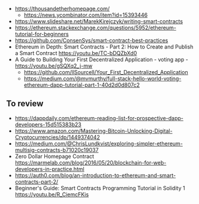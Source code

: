 - https://thousandetherhomepage.com/
  - https://news.ycombinator.com/item?id=15393446
- https://www.slideshare.net/MarekKirejczyk/writing-smart-contracts
- https://ethereum.stackexchange.com/questions/5952/ethereum-tutorial-for-beginners
- https://github.com/ConsenSys/smart-contract-best-practices
- Ethereum in Depth: Smart Contracts - Part 2: How to Create and Publish a Smart Contract https://youtu.be/TC-bDQZbXd0
- A Guide to Building Your First Decentralized Application - voting app - https://youtu.be/gSQXq2_j-mw
  - https://github.com/llSourcell/Your_First_Decentralized_Application
  - https://medium.com/@mvmurthy/full-stack-hello-world-voting-ethereum-dapp-tutorial-part-1-40d2d0d807c2

## To review

- https://dappdaily.com/ethereum-reading-list-for-prospective-dapp-developers-15d515383b23
- https://www.amazon.com/Mastering-Bitcoin-Unlocking-Digital-Cryptocurrencies/dp/1449374042
- https://medium.com/@ChrisLundkvist/exploring-simpler-ethereum-multisig-contracts-b71020c19037
- Zero Dollar Homepage Contract https://marmelab.com/blog/2016/05/20/blockchain-for-web-developers-in-practice.html
- https://auth0.com/blog/an-introduction-to-ethereum-and-smart-contracts-part-2/
- Beginner's Guide: Smart Contracts Programming Tutorial in Solidity 1 https://youtu.be/R_CiemcFKis
